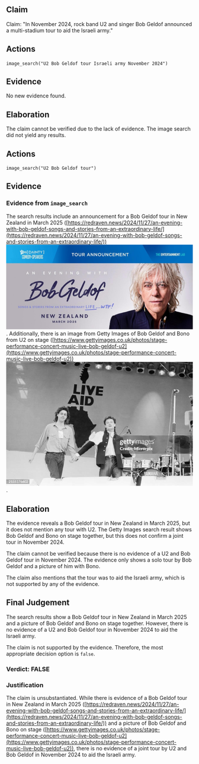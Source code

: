 ## Claim
Claim: "In November 2024, rock band U2 and singer Bob Geldof announced a multi-stadium tour to aid the Israeli army."

## Actions
```
image_search("U2 Bob Geldof tour Israeli army November 2024")
```

## Evidence
No new evidence found.

## Elaboration
The claim cannot be verified due to the lack of evidence. The image search did not yield any results.


## Actions
```
image_search("U2 Bob Geldof tour")
```

## Evidence
### Evidence from `image_search`
The search results include an announcement for a Bob Geldof tour in New Zealand in March 2025 ([https://redraven.news/2024/11/27/an-evening-with-bob-geldof-songs-and-stories-from-an-extraordinary-life/](https://redraven.news/2024/11/27/an-evening-with-bob-geldof-songs-and-stories-from-an-extraordinary-life/)) ![image 7577](media/2025-08-29_21-57-1756504655-035083.jpg). Additionally, there is an image from Getty Images of Bob Geldof and Bono from U2 on stage ([https://www.gettyimages.co.uk/photos/stage-performance-concert-music-live-bob-geldof-u2](https://www.gettyimages.co.uk/photos/stage-performance-concert-music-live-bob-geldof-u2)) ![image 7578](media/2025-08-29_21-57-1756504655-291927.jpg).


## Elaboration
The evidence reveals a Bob Geldof tour in New Zealand in March 2025, but it does not mention any tour with U2. The Getty Images search result shows Bob Geldof and Bono on stage together, but this does not confirm a joint tour in November 2024.

The claim cannot be verified because there is no evidence of a U2 and Bob Geldof tour in November 2024. The evidence only shows a solo tour by Bob Geldof and a picture of him with Bono.

The claim also mentions that the tour was to aid the Israeli army, which is not supported by any of the evidence.


## Final Judgement
The search results show a Bob Geldof tour in New Zealand in March 2025 and a picture of Bob Geldof and Bono on stage together. However, there is no evidence of a U2 and Bob Geldof tour in November 2024 to aid the Israeli army.

The claim is not supported by the evidence. Therefore, the most appropriate decision option is `false`.


### Verdict: FALSE

### Justification
The claim is unsubstantiated. While there is evidence of a Bob Geldof tour in New Zealand in March 2025 ([https://redraven.news/2024/11/27/an-evening-with-bob-geldof-songs-and-stories-from-an-extraordinary-life/](https://redraven.news/2024/11/27/an-evening-with-bob-geldof-songs-and-stories-from-an-extraordinary-life/)) and a picture of Bob Geldof and Bono on stage ([https://www.gettyimages.co.uk/photos/stage-performance-concert-music-live-bob-geldof-u2](https://www.gettyimages.co.uk/photos/stage-performance-concert-music-live-bob-geldof-u2)), there is no evidence of a joint tour by U2 and Bob Geldof in November 2024 to aid the Israeli army.
